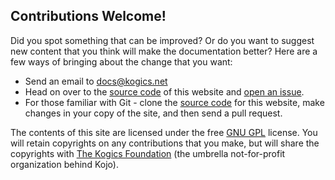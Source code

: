 ## Contributions Welcome!
Did you spot something that can be improved? Or do you want to suggest new content that you think will make the documentation better? Here are a few ways of bringing about the change that you want:
* Send an email to docs@kogics.net
* Head on over to the [source code](https://github.com/litan/kojodoc) of this website and [open an issue](https://github.com/litan/kojodoc/issues).
* For those familiar with Git - clone the [source code](https://github.com/litan/kojodoc) for this website, make changes in your copy of the site, and then send a pull request.

The contents of this site are licensed under the free [GNU GPL](https://www.gnu.org/licenses/gpl-3.0-standalone.html) license. You will retain copyrights on any contributions that you make, but will share the copyrights with [The Kogics Foundation](http://wiki.kogics.net/kogics-foundation) (the umbrella not-for-profit organization behind Kojo).